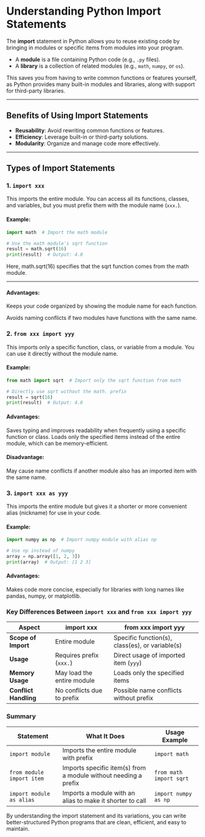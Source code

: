# Understanding Python Import Statements  

The **import** statement in Python allows you to reuse existing code by bringing in modules or specific items from modules into your program.  

- A **module** is a file containing Python code (e.g., `.py` files).  
- A **library** is a collection of related modules (e.g., `math`, `numpy`, or `os`).  

This saves you from having to write common functions or features yourself, as Python provides many built-in modules and libraries, along with support for third-party libraries.  

---

## Benefits of Using Import Statements  

- **Reusability**: Avoid rewriting common functions or features.  
- **Efficiency**: Leverage built-in or third-party solutions.  
- **Modularity**: Organize and manage code more effectively.  

---

## Types of Import Statements  

### 1. `import xxx`  

This imports the entire module. You can access all its functions, classes, and variables, but you must prefix them with the module name (`xxx.`).  

#### Example:  
```python
import math  # Import the math module

# Use the math module's sqrt function
result = math.sqrt(16)
print(result)  # Output: 4.0
```
Here, math.sqrt(16) specifies that the sqrt function comes from the math module.

---

#### Advantages:
Keeps your code organized by showing the module name for each function.

Avoids naming conflicts if two modules have functions with the same name.

### 2. `from xxx import yyy`

This imports only a specific function, class, or variable from a module. You can use it directly without the module name.

#### Example:  
```python
from math import sqrt  # Import only the sqrt function from math

# Directly use sqrt without the math. prefix
result = sqrt(16)
print(result)  # Output: 4.0
```
#### Advantages:
Saves typing and improves readability when frequently using a specific function or class.
Loads only the specified items instead of the entire module, which can be memory-efficient.

#### Disadvantage:
May cause name conflicts if another module also has an imported item with the same name.

### 3. `import xxx as yyy`

This imports the entire module but gives it a shorter or more convenient alias (nickname) for use in your code.

#### Example:  
```python
import numpy as np  # Import numpy module with alias np

# Use np instead of numpy
array = np.array([1, 2, 3])
print(array)  # Output: [1 2 3]
```
#### Advantages:
Makes code more concise, especially for libraries with long names like pandas, numpy, or matplotlib.


### Key Differences Between `import xxx` and `from xxx import yyy`

| **Aspect**           | **import xxx**                          | **from xxx import yyy**                  |
|-----------------------|-----------------------------------------|------------------------------------------|
| **Scope of Import**   | Entire module                          | Specific function(s), class(es), or variable(s) |
| **Usage**             | Requires prefix (`xxx.`)               | Direct usage of imported item (`yyy`)    |
| **Memory Usage**      | May load the entire module              | Loads only the specified items           |
| **Conflict Handling** | No conflicts due to prefix              | Possible name conflicts without prefix   |


### Summary 

| Statement              | What It Does                                      | Usage Example           |
|------------------------|--------------------------------------------------|-------------------------|
| `import module`        | Imports the entire module with prefix            | `import math`           |
| `from module import item` | Imports specific item(s) from a module without needing a prefix | `from math import sqrt` |
| `import module as alias` | Imports a module with an alias to make it shorter to call | `import numpy as np`    |


By understanding the import statement and its variations, you can write better-structured Python programs that are clean, efficient, and easy to maintain.
